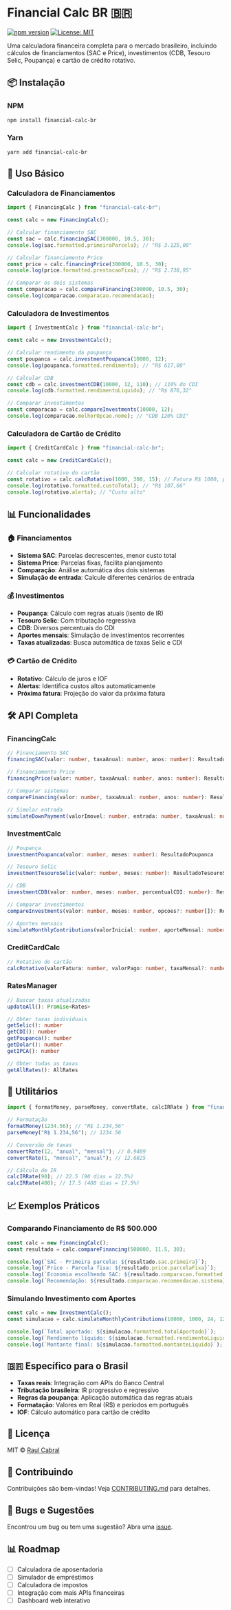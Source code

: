 # Financial Calc BR 🇧🇷

[![npm version](https://badge.fury.io/js/financial-calc-br.svg)](https://badge.fury.io/js/financial-calc-br)
[![License: MIT](https://img.shields.io/badge/License-MIT-yellow.svg)](https://opensource.org/licenses/MIT)

Uma calculadora financeira completa para o mercado brasileiro, incluindo cálculos de financiamentos (SAC e Price), investimentos (CDB, Tesouro Selic, Poupança) e cartão de crédito rotativo.

## 📦 Instalação

### NPM

```bash
npm install financial-calc-br
```

### Yarn

```bash
yarn add financial-calc-br
```

## 🚀 Uso Básico

### Calculadora de Financiamentos

```typescript
import { FinancingCalc } from "financial-calc-br";

const calc = new FinancingCalc();

// Calcular financiamento SAC
const sac = calc.financingSAC(300000, 10.5, 30);
console.log(sac.formatted.primeiraParcela); // "R$ 3.125,00"

// Calcular financiamento Price
const price = calc.financingPrice(300000, 10.5, 30);
console.log(price.formatted.prestacaoFixa); // "R$ 2.738,95"

// Comparar os dois sistemas
const comparacao = calc.compareFinancing(300000, 10.5, 30);
console.log(comparacao.comparacao.recomendacao);
```

### Calculadora de Investimentos

```typescript
import { InvestmentCalc } from "financial-calc-br";

const calc = new InvestmentCalc();

// Calcular rendimento da poupança
const poupanca = calc.investmentPoupanca(10000, 12);
console.log(poupanca.formatted.rendimento); // "R$ 617,00"

// Calcular CDB
const cdb = calc.investmentCDB(10000, 12, 110); // 110% do CDI
console.log(cdb.formatted.rendimentoLiquido); // "R$ 876,32"

// Comparar investimentos
const comparacao = calc.compareInvestments(10000, 12);
console.log(comparacao.melhorOpcao.nome); // "CDB 120% CDI"
```

### Calculadora de Cartão de Crédito

```typescript
import { CreditCardCalc } from "financial-calc-br";

const calc = new CreditCardCalc();

// Calcular rotativo do cartão
const rotativo = calc.calcRotativo(1000, 300, 15); // Fatura R$ 1000, pagou R$ 300, taxa 15%
console.log(rotativo.formatted.custoTotal); // "R$ 107,66"
console.log(rotativo.alerta); // "Custo alto"
```

## 📊 Funcionalidades

### 🏠 Financiamentos
- **Sistema SAC**: Parcelas decrescentes, menor custo total
- **Sistema Price**: Parcelas fixas, facilita planejamento
- **Comparação**: Análise automática dos dois sistemas
- **Simulação de entrada**: Calcule diferentes cenários de entrada

### 💰 Investimentos
- **Poupança**: Cálculo com regras atuais (isento de IR)
- **Tesouro Selic**: Com tributação regressiva
- **CDB**: Diversos percentuais do CDI
- **Aportes mensais**: Simulação de investimentos recorrentes
- **Taxas atualizadas**: Busca automática de taxas Selic e CDI

### 💳 Cartão de Crédito
- **Rotativo**: Cálculo de juros e IOF
- **Alertas**: Identifica custos altos automaticamente
- **Próxima fatura**: Projeção do valor da próxima fatura

## 🛠️ API Completa

### FinancingCalc

```typescript
// Financiamento SAC
financingSAC(valor: number, taxaAnual: number, anos: number): ResultadoSAC

// Financiamento Price
financingPrice(valor: number, taxaAnual: number, anos: number): ResultadoPRICE

// Comparar sistemas
compareFinancing(valor: number, taxaAnual: number, anos: number): ResultadoComparacao

// Simular entrada
simulateDownPayment(valorImovel: number, entrada: number, taxaAnual: number, anos: number): SimulacaoEntrada
```

### InvestmentCalc

```typescript
// Poupança
investmentPoupanca(valor: number, meses: number): ResultadoPoupanca

// Tesouro Selic
investmentTesouroSelic(valor: number, meses: number): ResultadoTesouroSelic

// CDB
investmentCDB(valor: number, meses: number, percentualCDI: number): ResultadoCDB

// Comparar investimentos
compareInvestments(valor: number, meses: number, opcoes?: number[]): ResultadoComparacaoInvestment

// Aportes mensais
simulateMonthlyContributions(valorInicial: number, aporteMensal: number, meses: number, taxaAnual: number, temIR?: boolean): SimulacaoAportes
```

### CreditCardCalc

```typescript
// Rotativo do cartão
calcRotativo(valorFatura: number, valorPago: number, taxaMensal?: number): creditCard | creditCardPaga
```

### RatesManager

```typescript
// Buscar taxas atualizadas
updateAll(): Promise<Rates>

// Obter taxas individuais
getSelic(): number
getCDI(): number
getPoupanca(): number
getDolar(): number
getIPCA(): number

// Obter todas as taxas
getAllRates(): AllRates
```

## 🔧 Utilitários

```typescript
import { formatMoney, parseMoney, convertRate, calcIRRate } from "financial-calc-br";

// Formatação
formatMoney(1234.56); // "R$ 1.234,56"
parseMoney("R$ 1.234,56"); // 1234.56

// Conversão de taxas
convertRate(12, "anual", "mensal"); // 0.9489
convertRate(1, "mensal", "anual"); // 12.6825

// Cálculo de IR
calcIRRate(90); // 22.5 (90 dias = 22.5%)
calcIRRate(400); // 17.5 (400 dias = 17.5%)
```

## 📈 Exemplos Práticos

### Comparando Financiamento de R$ 500.000

```typescript
const calc = new FinancingCalc();
const resultado = calc.compareFinancing(500000, 11.5, 30);

console.log(`SAC - Primeira parcela: ${resultado.sac.primeira}`);
console.log(`Price - Parcela fixa: ${resultado.price.parcelaFixa}`);
console.log(`Economia escolhendo SAC: ${resultado.comparacao.formatted.economia}`);
console.log(`Recomendação: ${resultado.comparacao.recomendacao.sistema}`);
```

### Simulando Investimento com Aportes

```typescript
const calc = new InvestmentCalc();
const simulacao = calc.simulateMonthlyContributions(10000, 1000, 24, 12);

console.log(`Total aportado: ${simulacao.formatted.totalAportado}`);
console.log(`Rendimento líquido: ${simulacao.formatted.rendimentoLiquido}`);
console.log(`Montante final: ${simulacao.formatted.montanteLiquido}`);
```

## 🇧🇷 Específico para o Brasil

- **Taxas reais**: Integração com APIs do Banco Central
- **Tributação brasileira**: IR progressivo e regressivo
- **Regras da poupança**: Aplicação automática das regras atuais
- **Formatação**: Valores em Real (R$) e períodos em português
- **IOF**: Cálculo automático para cartão de crédito

## 📝 Licença

MIT © [Raul Cabral](https://github.com/raulcabralc)

## 🤝 Contribuindo

Contribuições são bem-vindas! Veja [CONTRIBUTING.md](CONTRIBUTING.md) para detalhes.

## 🐛 Bugs e Sugestões

Encontrou um bug ou tem uma sugestão? Abra uma [issue](https://github.com/raulcabralc/financial-calc-br/issues).

## 📊 Roadmap

- [ ] Calculadora de aposentadoria
- [ ] Simulador de empréstimos
- [ ] Calculadora de impostos
- [ ] Integração com mais APIs financeiras
- [ ] Dashboard web interativo